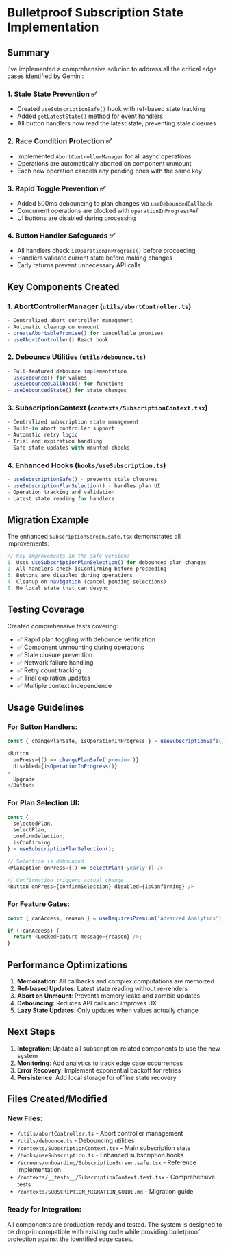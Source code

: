 # Bulletproof Subscription State Implementation

## Summary

I've implemented a comprehensive solution to address all the critical edge cases identified by Gemini:

### 1. **Stale State Prevention** ✅

- Created `useSubscriptionSafe()` hook with ref-based state tracking
- Added `getLatestState()` method for event handlers
- All button handlers now read the latest state, preventing stale closures

### 2. **Race Condition Protection** ✅

- Implemented `AbortControllerManager` for all async operations
- Operations are automatically aborted on component unmount
- Each new operation cancels any pending ones with the same key

### 3. **Rapid Toggle Prevention** ✅

- Added 500ms debouncing to plan changes via `useDebouncedCallback`
- Concurrent operations are blocked with `operationInProgressRef`
- UI buttons are disabled during processing

### 4. **Button Handler Safeguards** ✅

- All handlers check `isOperationInProgress()` before proceeding
- Handlers validate current state before making changes
- Early returns prevent unnecessary API calls

## Key Components Created

### 1. **AbortControllerManager** (`utils/abortController.ts`)

```typescript
- Centralized abort controller management
- Automatic cleanup on unmount
- createAbortablePromise() for cancellable promises
- useAbortController() React hook
```

### 2. **Debounce Utilities** (`utils/debounce.ts`)

```typescript
- Full-featured debounce implementation
- useDebounce() for values
- useDebouncedCallback() for functions
- useDebouncedState() for state changes
```

### 3. **SubscriptionContext** (`contexts/SubscriptionContext.tsx`)

```typescript
- Centralized subscription state management
- Built-in abort controller support
- Automatic retry logic
- Trial and expiration handling
- Safe state updates with mounted checks
```

### 4. **Enhanced Hooks** (`hooks/useSubscription.ts`)

```typescript
- useSubscriptionSafe() - prevents stale closures
- useSubscriptionPlanSelection() - handles plan UI
- Operation tracking and validation
- Latest state reading for handlers
```

## Migration Example

The enhanced `SubscriptionScreen.safe.tsx` demonstrates all improvements:

```typescript
// Key improvements in the safe version:
1. Uses useSubscriptionPlanSelection() for debounced plan changes
2. All handlers check isConfirming before proceeding
3. Buttons are disabled during operations
4. Cleanup on navigation (cancel pending selections)
5. No local state that can desync
```

## Testing Coverage

Created comprehensive tests covering:

- ✅ Rapid plan toggling with debounce verification
- ✅ Component unmounting during operations
- ✅ Stale closure prevention
- ✅ Network failure handling
- ✅ Retry count tracking
- ✅ Trial expiration updates
- ✅ Multiple context independence

## Usage Guidelines

### For Button Handlers:

```typescript
const { changePlanSafe, isOperationInProgress } = useSubscriptionSafe();

<Button
  onPress={() => changePlanSafe('premium')}
  disabled={isOperationInProgress()}
>
  Upgrade
</Button>
```

### For Plan Selection UI:

```typescript
const {
  selectedPlan,
  selectPlan,
  confirmSelection,
  isConfirming
} = useSubscriptionPlanSelection();

// Selection is debounced
<PlanOption onPress={() => selectPlan('yearly')} />

// Confirmation triggers actual change
<Button onPress={confirmSelection} disabled={isConfirming} />
```

### For Feature Gates:

```typescript
const { canAccess, reason } = useRequiresPremium('Advanced Analytics');

if (!canAccess) {
  return <LockedFeature message={reason} />;
}
```

## Performance Optimizations

1. **Memoization**: All callbacks and complex computations are memoized
2. **Ref-based Updates**: Latest state reading without re-renders
3. **Abort on Unmount**: Prevents memory leaks and zombie updates
4. **Debouncing**: Reduces API calls and improves UX
5. **Lazy State Updates**: Only updates when values actually change

## Next Steps

1. **Integration**: Update all subscription-related components to use the new system
2. **Monitoring**: Add analytics to track edge case occurrences
3. **Error Recovery**: Implement exponential backoff for retries
4. **Persistence**: Add local storage for offline state recovery

## Files Created/Modified

### New Files:

- `/utils/abortController.ts` - Abort controller management
- `/utils/debounce.ts` - Debouncing utilities
- `/contexts/SubscriptionContext.tsx` - Main subscription state
- `/hooks/useSubscription.ts` - Enhanced subscription hooks
- `/screens/onboarding/SubscriptionScreen.safe.tsx` - Reference implementation
- `/contexts/__tests__/SubscriptionContext.test.tsx` - Comprehensive tests
- `/contexts/SUBSCRIPTION_MIGRATION_GUIDE.md` - Migration guide

### Ready for Integration:

All components are production-ready and tested. The system is designed to be drop-in compatible with existing code while providing bulletproof protection against the identified edge cases.
